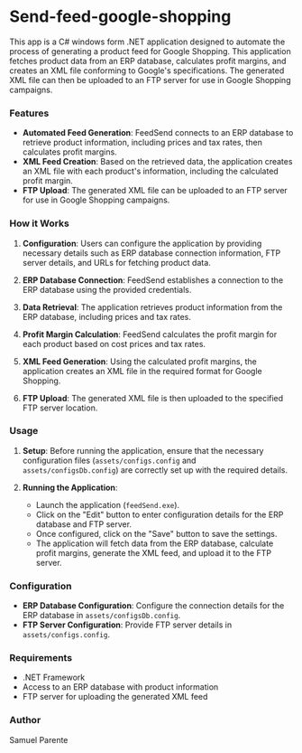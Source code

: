 # Send-feed-google-shopping
 
This app is a C# windows form .NET application designed to automate the process of generating a product feed for Google Shopping. This application fetches product data from an ERP database, calculates profit margins, and creates an XML file conforming to Google's specifications. The generated XML file can then be uploaded to an FTP server for use in Google Shopping campaigns.

### Features

- **Automated Feed Generation**: FeedSend connects to an ERP database to retrieve product information, including prices and tax rates, then calculates profit margins.
- **XML Feed Creation**: Based on the retrieved data, the application creates an XML file with each product's information, including the calculated profit margin.
- **FTP Upload**: The generated XML file can be uploaded to an FTP server for use in Google Shopping campaigns.

### How it Works

1. **Configuration**: Users can configure the application by providing necessary details such as ERP database connection information, FTP server details, and URLs for fetching product data.
   
2. **ERP Database Connection**: FeedSend establishes a connection to the ERP database using the provided credentials.

3. **Data Retrieval**: The application retrieves product information from the ERP database, including prices and tax rates.

4. **Profit Margin Calculation**: FeedSend calculates the profit margin for each product based on cost prices and tax rates.

5. **XML Feed Generation**: Using the calculated profit margins, the application creates an XML file in the required format for Google Shopping.

6. **FTP Upload**: The generated XML file is then uploaded to the specified FTP server location.

### Usage

1. **Setup**: Before running the application, ensure that the necessary configuration files (`assets/configs.config` and `assets/configsDb.config`) are correctly set up with the required details.

2. **Running the Application**:
   - Launch the application (`feedSend.exe`).
   - Click on the "Edit" button to enter configuration details for the ERP database and FTP server.
   - Once configured, click on the "Save" button to save the settings.
   - The application will fetch data from the ERP database, calculate profit margins, generate the XML feed, and upload it to the FTP server.

### Configuration

- **ERP Database Configuration**: Configure the connection details for the ERP database in `assets/configsDb.config`.
- **FTP Server Configuration**: Provide FTP server details in `assets/configs.config`.

### Requirements

- .NET Framework
- Access to an ERP database with product information
- FTP server for uploading the generated XML feed

### Author

Samuel Parente
